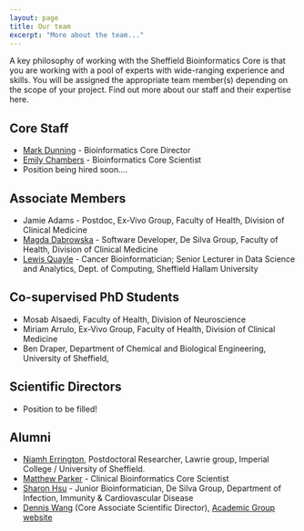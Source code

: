 ```yaml
---
layout: page
title: Our team
excerpt: "More about the team..."
---
```


A key philosophy of working with the Sheffield Bioinformatics Core is that you are working with a pool of experts with wide-ranging experience and skills. You will be assigned the appropriate team member(s) depending on the scope of your project. Find out more about our staff and their expertise here.

## Core Staff

- [Mark Dunning](http://sbc.shef.ac.uk/team/mark/index.html) - Bioinformatics Core Director
- [Emily Chambers](http://sbc.shef.ac.uk/team/emily/) - Bioinformatics Core Scientist
- Position being hired soon....

## Associate Members

- Jamie Adams - Postdoc, Ex-Vivo Group, Faculty of Health, Division of Clinical Medicine
- [Magda Dabrowska](http://sbc.shef.ac.uk/team/magda) - Software Developer, De Silva Group, Faculty of Health, Division of Clinical Medicine
- [Lewis Quayle](http://sbc.shef.ac.uk/team/lewis/) - Cancer Bioinformatician; Senior Lecturer in Data Science and Analytics, Dept. of Computing, Sheffield Hallam University

## Co-supervised PhD Students

- Mosab Alsaedi, Faculty of Health, Division of Neuroscience
- Miriam Arrulo, Ex-Vivo Group, Faculty of Health, Division of Clinical Medicine
- Ben Draper, Department of Chemical and Biological Engineering, University of Sheffield,



## Scientific Directors

- Position to be filled!

## Alumni

- [Niamh Errington](http://sbc.shef.ac.uk/team/niamh/), Postdoctoral Researcher, Lawrie group, Imperial College / University of Sheffield.
- [Matthew Parker](http://sbc.shef.ac.uk/team/matt) - Clinical Bioinformatics Core Scientist
- [Sharon Hsu](http://sbc.shef.ac.uk/team/sharon) - Junior Bioinformatician, De Silva Group, Department of Infection, Immunity & Cardiovascular Disease
- [Dennis Wang](http://sbc.shef.ac.uk/team/dennis/) (Core Associate Scientific Director), [Academic Group website](https://www.trans-bioinformatics.com/)
